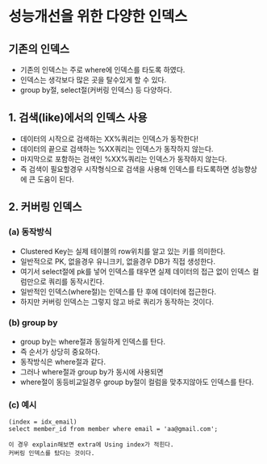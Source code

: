 # 성능개선을 위한 다양한 인덱스

## 기존의 인덱스
* 기존의 인덱스는 주로 where에 인덱스를 타도록 하였다.
* 인덱스는 생각보다 많은 곳을 탈수있게 할 수 있다.
* group by절, select절(커버링 인덱스) 등 다양하다.

## 1. 검색(like)에서의 인덱스 사용
* 데이터의 시작으로 검색하는 XX%쿼리는 인덱스가 동작한다!
* 데이터의 끝으로 검색하는 %XX쿼리는 인덱스가 동작하지 않는다.
* 마지막으로 포함하는 검색인 %XX%쿼리는 인덱스가 동작하지 않는다.
* 즉 검색이 필요할경우 시작형식으로 검색을 사용해 인덱스를 타도록하면 성능향상에 큰 도움이 된다.

## 2. 커버링 인덱스
### (a) 동작방식
* Clustered Key는 실제 테이블의 row위치를 알고 있는 키를 의미한다.
* 일반적으로 PK, 없을경우 유니크키, 없을경우 DB가 직접 생성한다.
* 여기서 select절에 pk를 넣어 인덱스를 태우면 실제 데이터의 접근 없이 인덱스 컬럼만으로 쿼리를 동작시킨다.
* 일반적인 인덱스(where절)는 인덱스를 탄 후에 데이터에 접근한다.
* 하지만 커버링 인덱스는 그렇지 않고 바로 쿼리가 동작하는 것이다.
### (b) group by
* group by는 where절과 동일하게 인덱스를 탄다.
* 즉 순서가 상당히 중요하다.
* 동작방식은 where절과 같다.
* 그러나 where절과 group by가 동시에 사용되면
* where절이 동등비교일경우 group by절이 컬럼을 맞추지않아도 인덱스를 탄다.
### (c) 예시
```
(index = idx_email)
select member_id from member where email = 'aa@gmail.com';

이 경우 explain해보면 extra에 Using index가 적힌다.
커버링 인덱스를 탔다는 것이다.
```
